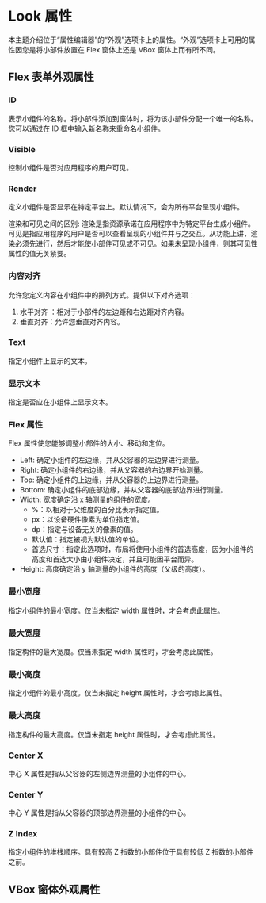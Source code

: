 # Look 属性
本主题介绍位于“属性编辑器”的“外观”选项卡上的属性。“外观”选项卡上可用的属性因您是将小部件放置在 Flex 窗体上还是 VBox 窗体上而有所不同。

## Flex 表单外观属性
### ID
表示小组件的名称。将小部件添加到窗体时，将为该小部件分配一个唯一的名称。您可以通过在 ID 框中输入新名称来重命名小组件。

### Visible
控制小组件是否对应用程序的用户可见。

### Render
定义小组件是否显示在特定平台上。默认情况下，会为所有平台呈现小组件。

渲染和可见之间的区别: 渲染是指资源承诺在应用程序中为特定平台生成小组件。可见是指应用程序的用户是否可以查看呈现的小组件并与之交互。从功能上讲，渲染必须先进行，然后才能使小部件可见或不可见。如果未呈现小组件，则其可见性属性的值无关紧要。

### 内容对齐
允许您定义内容在小组件中的排列方式。提供以下对齐选项：
1. 水平对齐 ：相对于小部件的左边距和右边距对齐内容。
2. 垂直对齐：允许您垂直对齐内容。

### Text
指定小组件上显示的文本。

### 显示文本
指定是否应在小组件上显示文本。

### Flex 属性
Flex 属性使您能够调整小部件的大小、移动和定位。

* Left: 确定小组件的左边缘，并从父容器的左边界进行测量。
* Right: 确定小组件的右边缘，并从父容器的右边界开始测量。
* Top: 确定小组件的上边缘，并从父容器的上边界进行测量。
* Bottom: 确定小组件的底部边缘，并从父容器的底部边界进行测量。
* Width: 宽度确定沿 x 轴测量的组件的宽度。
  * %：以相对于父维度的百分比表示指定值。
  * px：以设备硬件像素为单位指定值。
  * dp：指定与设备无关的像素的值。
  * 默认值：指定被视为默认值的单位。
  * 首选尺寸：指定此选项时，布局将使用小组件的首选高度，因为小组件的高度和首选大小由小组件决定，并且可能因平台而异。
* Height: 高度确定沿 y 轴测量的小组件的高度（父级的高度）。

### 最小宽度
指定小组件的最小宽度。仅当未指定 width 属性时，才会考虑此属性。

### 最大宽度
指定构件的最大宽度。仅当未指定 width 属性时，才会考虑此属性。

### 最小高度
指定小组件的最小高度。仅当未指定 height 属性时，才会考虑此属性。

### 最大高度
指定构件的最大高度。仅当未指定 height 属性时，才会考虑此属性。

### Center X
中心 X 属性是指从父容器的左侧边界测量的小组件的中心。

### Center Y
中心 Y 属性是指从父容器的顶部边界测量的小组件的中心。

### Z Index
指定小组件的堆栈顺序。具有较高 Z 指数的小部件位于具有较低 Z 指数的小部件之前。

## VBox 窗体外观属性

